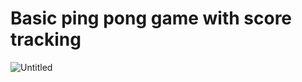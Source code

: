 # Basic ping pong game with score tracking



![Untitled](https://user-images.githubusercontent.com/113591133/190930570-333722f7-fea1-44c6-8a73-275c9037eb4f.png)
